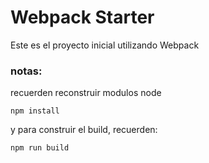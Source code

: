 # Webpack Starter

Este es el proyecto inicial utilizando Webpack

### notas:

recuerden reconstruir modulos node

```
npm install

```
y para construir el build, recuerden:
```
npm run build

```
